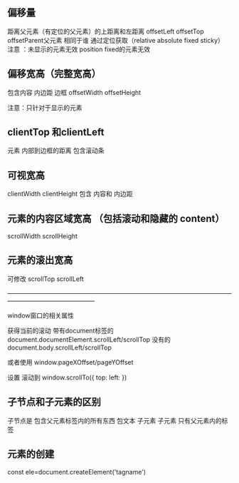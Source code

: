 ## 偏移量 
距离父元素（有定位的父元素）的上距离和左距离
offsetLeft offsetTop  offsetParent父元素
相同于谁  通过定位获取（relative absolute fixed sticky） 
注意 ：未显示的元素无效 position fixed的元素无效

## 偏移宽高（完整宽高）
包含内容 内边距 边框 
offsetWidth offsetHeight

注意：只针对于显示的元素

## clientTop 和clientLeft 
元素 内部到边框的距离  包含滚动条

## 可视宽高 
clientWidth clientHeight 
包含 内容和 内边距

## 元素的内容区域宽高 （包括滚动和隐藏的 content）
scrollWidth scrollHeight

## 元素的滚出宽高 
可修改 
scrollTop  scrollLeft

——————————————————————————————————————————————————

window窗口的相关属性

获得当前的滚动
带有document标签的
document.documentElement.scrollLeft/scrollTop
没有的
document.body.scrollLeft/scrollTop

或者使用
window.pageXOffset/pageYOffset

设置 滚动到
window.scrollTo({
    top:
    left:
})


## 子节点和子元素的区别 
子节点是 包含父元素标签内的所有东西  包文本  子元素
子元素  只有父元素内的标签  


## 元素的创建
const ele=document.createElement('tagname')